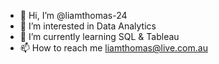 - 👋 Hi, I’m @liamthomas-24
- 👀 I’m interested in Data Analytics
- 🌱 I’m currently learning SQL & Tableau
- 📫 How to reach me liamthomas@live.com.au

<!---
liamthomas-24/liamthomas-24 is a ✨ special ✨ repository because its `README.md` (this file) appears on your GitHub profile.
You can click the Preview link to take a look at your changes.
--->
